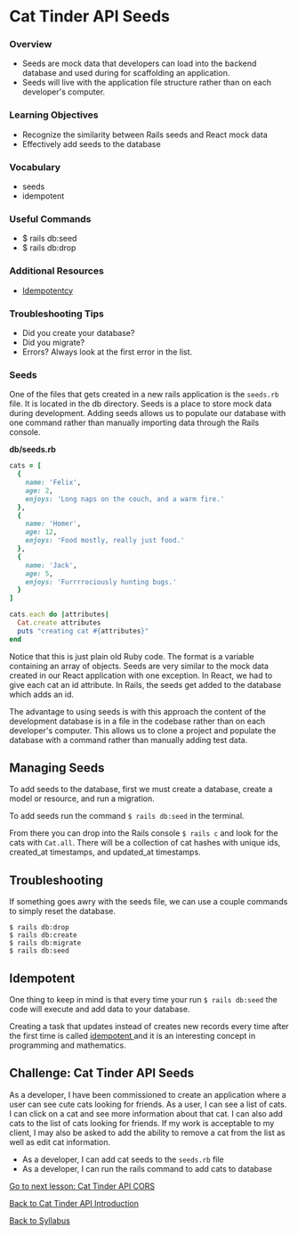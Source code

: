 # Cat Tinder API Seeds

### Overview
- Seeds are mock data that developers can load into the backend database and used during for scaffolding an application.
- Seeds will live with the application file structure rather than on each developer's computer.

### Learning Objectives
- Recognize the similarity between Rails seeds and React mock data
- Effectively add seeds to the database

### Vocabulary
- seeds
- idempotent

### Useful Commands
- $ rails db:seed
- $ rails db:drop

### Additional Resources
- [ Idempotentcy ](http://whatis.techtarget.com/definition/idempotence)

### Troubleshooting Tips
- Did you create your database?
- Did you migrate?
- Errors? Always look at the first error in the list.

### Seeds
One of the files that gets created in a new rails application is the `seeds.rb` file. It is located in the db directory. Seeds is a place to store mock data during development. Adding seeds allows us to populate our database with one command rather than manually importing data through the Rails console.

**db/seeds.rb**
```ruby
cats = [
  {
    name: 'Felix',
    age: 2,
    enjoys: 'Long naps on the couch, and a warm fire.'
  },
  {
    name: 'Homer',
    age: 12,
    enjoys: 'Food mostly, really just food.'
  },
  {
    name: 'Jack',
    age: 5,
    enjoys: 'Furrrrociously hunting bugs.'
  }
]

cats.each do |attributes|
  Cat.create attributes
  puts "creating cat #{attributes}"
end
```
Notice that this is just plain old Ruby code. The format is a variable containing an array of objects. Seeds are very similar to the mock data created in our React application with one exception. In React, we had to give each cat an id attribute. In Rails, the seeds get added to the database which adds an id.

The advantage to using seeds is with this approach the content of the development database is in a file in the codebase rather than on each developer's computer. This allows us to clone a project and populate the database with a command rather than manually adding test data.

## Managing Seeds
To add seeds to the database, first we must create a database, create a model or resource, and run a migration.

To add seeds run the command `$ rails db:seed` in the terminal.

From there you can drop into the Rails console `$ rails c` and look for the cats with `Cat.all`. There will be a collection of cat hashes with unique ids, created_at timestamps, and updated_at timestamps.

## Troubleshooting
If something goes awry with the seeds file, we can use a couple commands to simply reset the database.

```
$ rails db:drop
$ rails db:create
$ rails db:migrate
$ rails db:seed
```

## Idempotent
One thing to keep in mind is that every time your run `$ rails db:seed` the code will execute and add data to your database.

Creating a task that updates instead of creates new records every time after the first time is called [ idempotent ](http://whatis.techtarget.com/definition/idempotence) and it is an interesting concept in programming and mathematics.

## Challenge: Cat Tinder API Seeds
As a developer, I have been commissioned to create an application where a user can see cute cats looking for friends. As a user, I can see a list of cats. I can click on a cat and see more information about that cat. I can also add cats to the list of cats looking for friends. If my work is acceptable to my client, I may also be asked to add the ability to remove a cat from the list as well as edit cat information.

- As a developer, I can add cat seeds to the `seeds.rb` file
- As a developer, I can run the rails command to add cats to database

[ Go to next lesson: Cat Tinder API CORS ](./api_cors.md)

[ Back to Cat Tinder API Introduction ](./api_intro.md)

[ Back to Syllabus ](../../README.md#cat-tinder-backend)
